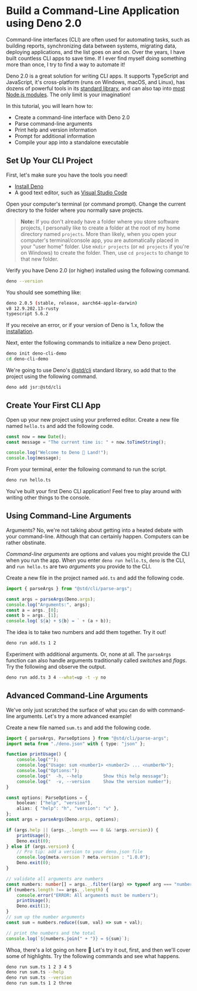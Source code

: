 # Build a Command-Line Application using Deno 2.0

Command-line interfaces (CLI) are often used for automating tasks, such as building reports, synchronizing data between
systems, migrating data, deploying applications, and the list goes on and on. Over the years, I have built countless CLI
apps to save time. If I ever find myself doing something more than once, I try to find a way to automate it!

Deno 2.0 is a great solution for writing CLI apps. It supports TypeScript and JavaScript, it's cross-platform (runs on
Windows, macOS, and Linux), has dozens of powerful tools in its [standard library](https://jsr.io/@std), and can also
tap into [most Node.js modules](https://docs.deno.com/examples/npm/). The only limit is your imagination!

In this tutorial, you will learn how to:

- Create a command-line interface with Deno 2.0
- Parse command-line arguments
- Print help and version information
- Prompt for additional information
- Compile your app into a standalone executable

## Set Up Your CLI Project

First, let's make sure you have the tools you need!

- [Install Deno](https://docs.deno.com/runtime/getting_started/installation/)
- A good text editor, such as [Visual Studio Code](https://code.visualstudio.com/)

Open your computer's terminal (or command prompt). Change the current directory to the folder where you normally save
projects.

> **Note:** If you don't already have a folder where you store software projects, I personally like to create a folder
> at the root of my home directory named `projects`. More than likely, when you open your computer's terminal/console
> app, you are automatically placed in your "user home" folder. Use `mkdir projects` (or `md projects` if you're on
> Windows) to create the folder. Then, use `cd projects` to change to that new folder.

Verify you have Deno 2.0 (or higher) installed using the following command.

```sh
deno --version
```

You should see something like:

```sh
deno 2.0.5 (stable, release, aarch64-apple-darwin)
v8 12.9.202.13-rusty
typescript 5.6.2
```

If you receive an error, or if your version of Deno is 1.x, follow the
[installation](https://docs.deno.com/runtime/getting_started/installation/).

Next, enter the following commands to initialize a new Deno project.

```sh
deno init deno-cli-demo
cd deno-cli-demo
```

We're going to use Deno's [@std/cli](https://jsr.io/@std/cli) standard library, so add that to the project using the
following command.

```sh
deno add jsr:@std/cli
```

## Create Your First CLI App

Open up your new project using your preferred editor. Create a new file named `hello.ts` and add the following code.

```js
const now = new Date();
const message = "The current time is: " + now.toTimeString();

console.log("Welcome to Deno 🦕 Land!");
console.log(message);
```

From your terminal, enter the following command to run the script.

```sh
deno run hello.ts
```

You've built your first Deno CLI application! Feel free to play around with writing other things to the console.

## Using Command-Line Arguments

Arguments? No, we're not talking about getting into a heated debate with your command-line. Although that can certainly
happen. Computers can be rather obstinate.

_Command-line arguments_ are options and values you might provide the CLI when you run the app. When you enter
`deno run hello.ts`, `deno` is the CLI, and `run hello.ts` are two _arguments_ you provide to the CLI.

Create a new file in the project named `add.ts` and add the following code.

```typescript
import { parseArgs } from "@std/cli/parse-args";

const args = parseArgs(Deno.args);
console.log("Arguments:", args);
const a = args._[0];
const b = args._[1];
console.log(`${a} + ${b} = ` + (a + b));
```

The idea is to take two numbers and add them together. Try it out!

```sh
deno run add.ts 1 2
```

Experiment with additional arguments. Or, none at all. The `parseArgs` function can also handle arguments traditionally
called _switches_ and _flags_. Try the following and observe the output.

```sh
deno run add.ts 3 4 --what=up -t -y no
```

## Advanced Command-Line Arguments

We've only just scratched the surface of what you can do with command-line arguments. Let's try a more advanced example!

Create a new file named `sum.ts` and add the following code.

```typescript
import { parseArgs, ParseOptions } from "@std/cli/parse-args";
import meta from "./deno.json" with { type: "json" };

function printUsage() {
    console.log("");
    console.log("Usage: sum <number1> <number2> ... <numberN>");
    console.log("Options:");
    console.log("  -h, --help        Show this help message");
    console.log("  -v, --version     Show the version number");
}

const options: ParseOptions = {
    boolean: ["help", "version"],
    alias: { "help": "h", "version": "v" },
};
const args = parseArgs(Deno.args, options);

if (args.help || (args._.length === 0 && !args.version)) {
    printUsage();
    Deno.exit(0);
} else if (args.version) {
    // Pro tip: add a version to your deno.json file
    console.log(meta.version ? meta.version : "1.0.0");
    Deno.exit(0);
}

// validate all arguments are numbers
const numbers: number[] = args._.filter((arg) => typeof arg === "number");
if (numbers.length !== args._.length) {
    console.error("ERROR: All arguments must be numbers");
    printUsage();
    Deno.exit(1);
}
// sum up the number arguments
const sum = numbers.reduce((sum, val) => sum + val);

// print the numbers and the total
console.log(`${numbers.join(" + ")} = ${sum}`);
```

Whoa, there's a lot going on here 😬 Let's try it out, first, and then we'll cover some of highlights. Try the following
commands and see what happens.

```sh
deno run sum.ts 1 2 3 4 5
deno run sum.ts --help
deno run sum.ts --version
deno run sum.ts 1 2 three
```
